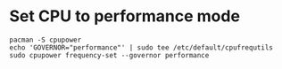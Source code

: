 # Set CPU to performance mode

```console
pacman -S cpupower
echo 'GOVERNOR="performance"' | sudo tee /etc/default/cpufrequtils
sudo cpupower frequency-set --governor performance
```
